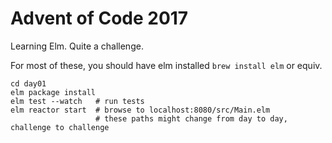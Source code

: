 # Advent of Code 2017

Learning Elm.  Quite a challenge.

For most of these, you should have elm installed `brew install elm` or equiv.

```
cd day01
elm package install
elm test --watch   # run tests
elm reactor start  # browse to localhost:8080/src/Main.elm
                   # these paths might change from day to day, challenge to challenge
```
